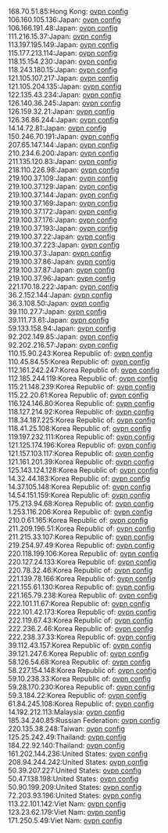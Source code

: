 168.70.51.85:Hong Kong: [ovpn config](vpn/168_70_51_85.ovpn)  
106.160.105.136:Japan: [ovpn config](vpn/106_160_105_136.ovpn)  
106.166.191.48:Japan: [ovpn config](vpn/106_166_191_48.ovpn)  
111.216.15.37:Japan: [ovpn config](vpn/111_216_15_37.ovpn)  
113.197.195.149:Japan: [ovpn config](vpn/113_197_195_149.ovpn)  
115.177.213.114:Japan: [ovpn config](vpn/115_177_213_114.ovpn)  
118.15.154.230:Japan: [ovpn config](vpn/118_15_154_230.ovpn)  
118.243.180.15:Japan: [ovpn config](vpn/118_243_180_15.ovpn)  
121.105.107.217:Japan: [ovpn config](vpn/121_105_107_217.ovpn)  
121.105.204.135:Japan: [ovpn config](vpn/121_105_204_135.ovpn)  
122.135.43.234:Japan: [ovpn config](vpn/122_135_43_234.ovpn)  
126.140.36.245:Japan: [ovpn config](vpn/126_140_36_245.ovpn)  
126.159.32.21:Japan: [ovpn config](vpn/126_159_32_21.ovpn)  
126.36.86.244:Japan: [ovpn config](vpn/126_36_86_244.ovpn)  
14.14.72.81:Japan: [ovpn config](vpn/14_14_72_81.ovpn)  
150.246.70.191:Japan: [ovpn config](vpn/150_246_70_191.ovpn)  
207.65.147.144:Japan: [ovpn config](vpn/207_65_147_144.ovpn)  
210.234.6.200:Japan: [ovpn config](vpn/210_234_6_200.ovpn)  
211.135.120.83:Japan: [ovpn config](vpn/211_135_120_83.ovpn)  
218.110.226.98:Japan: [ovpn config](vpn/218_110_226_98.ovpn)  
219.100.37.109:Japan: [ovpn config](vpn/219_100_37_109.ovpn)  
219.100.37.129:Japan: [ovpn config](vpn/219_100_37_129.ovpn)  
219.100.37.144:Japan: [ovpn config](vpn/219_100_37_144.ovpn)  
219.100.37.169:Japan: [ovpn config](vpn/219_100_37_169.ovpn)  
219.100.37.172:Japan: [ovpn config](vpn/219_100_37_172.ovpn)  
219.100.37.176:Japan: [ovpn config](vpn/219_100_37_176.ovpn)  
219.100.37.193:Japan: [ovpn config](vpn/219_100_37_193.ovpn)  
219.100.37.22:Japan: [ovpn config](vpn/219_100_37_22.ovpn)  
219.100.37.223:Japan: [ovpn config](vpn/219_100_37_223.ovpn)  
219.100.37.3:Japan: [ovpn config](vpn/219_100_37_3.ovpn)  
219.100.37.86:Japan: [ovpn config](vpn/219_100_37_86.ovpn)  
219.100.37.87:Japan: [ovpn config](vpn/219_100_37_87.ovpn)  
219.100.37.96:Japan: [ovpn config](vpn/219_100_37_96.ovpn)  
221.170.18.222:Japan: [ovpn config](vpn/221_170_18_222.ovpn)  
36.2.152.144:Japan: [ovpn config](vpn/36_2_152_144.ovpn)  
36.3.108.50:Japan: [ovpn config](vpn/36_3_108_50.ovpn)  
39.110.27.7:Japan: [ovpn config](vpn/39_110_27_7.ovpn)  
39.111.73.61:Japan: [ovpn config](vpn/39_111_73_61.ovpn)  
59.133.158.94:Japan: [ovpn config](vpn/59_133_158_94.ovpn)  
92.202.149.85:Japan: [ovpn config](vpn/92_202_149_85.ovpn)  
92.202.216.57:Japan: [ovpn config](vpn/92_202_216_57.ovpn)  
110.15.90.243:Korea Republic of: [ovpn config](vpn/110_15_90_243.ovpn)  
110.45.84.55:Korea Republic of: [ovpn config](vpn/110_45_84_55.ovpn)  
112.161.242.247:Korea Republic of: [ovpn config](vpn/112_161_242_247.ovpn)  
112.185.244.119:Korea Republic of: [ovpn config](vpn/112_185_244_119.ovpn)  
115.21.148.239:Korea Republic of: [ovpn config](vpn/115_21_148_239.ovpn)  
115.22.20.61:Korea Republic of: [ovpn config](vpn/115_22_20_61.ovpn)  
116.124.146.80:Korea Republic of: [ovpn config](vpn/116_124_146_80.ovpn)  
118.127.214.92:Korea Republic of: [ovpn config](vpn/118_127_214_92.ovpn)  
118.34.187.225:Korea Republic of: [ovpn config](vpn/118_34_187_225.ovpn)  
118.41.25.108:Korea Republic of: [ovpn config](vpn/118_41_25_108.ovpn)  
119.197.232.111:Korea Republic of: [ovpn config](vpn/119_197_232_111.ovpn)  
121.125.174.196:Korea Republic of: [ovpn config](vpn/121_125_174_196.ovpn)  
121.157.103.117:Korea Republic of: [ovpn config](vpn/121_157_103_117.ovpn)  
121.161.201.39:Korea Republic of: [ovpn config](vpn/121_161_201_39.ovpn)  
125.143.124.128:Korea Republic of: [ovpn config](vpn/125_143_124_128.ovpn)  
14.32.44.183:Korea Republic of: [ovpn config](vpn/14_32_44_183.ovpn)  
14.37.105.148:Korea Republic of: [ovpn config](vpn/14_37_105_148.ovpn)  
14.54.151.159:Korea Republic of: [ovpn config](vpn/14_54_151_159.ovpn)  
175.213.94.68:Korea Republic of: [ovpn config](vpn/175_213_94_68.ovpn)  
1.253.116.206:Korea Republic of: [ovpn config](vpn/1_253_116_206.ovpn)  
210.0.61.165:Korea Republic of: [ovpn config](vpn/210_0_61_165.ovpn)  
211.209.196.51:Korea Republic of: [ovpn config](vpn/211_209_196_51.ovpn)  
211.215.33.107:Korea Republic of: [ovpn config](vpn/211_215_33_107.ovpn)  
219.254.97.49:Korea Republic of: [ovpn config](vpn/219_254_97_49.ovpn)  
220.118.199.106:Korea Republic of: [ovpn config](vpn/220_118_199_106.ovpn)  
220.127.24.133:Korea Republic of: [ovpn config](vpn/220_127_24_133.ovpn)  
220.78.32.46:Korea Republic of: [ovpn config](vpn/220_78_32_46.ovpn)  
221.139.78.166:Korea Republic of: [ovpn config](vpn/221_139_78_166.ovpn)  
221.155.61.130:Korea Republic of: [ovpn config](vpn/221_155_61_130.ovpn)  
221.165.79.238:Korea Republic of: [ovpn config](vpn/221_165_79_238.ovpn)  
222.101.11.67:Korea Republic of: [ovpn config](vpn/222_101_11_67.ovpn)  
222.101.42.173:Korea Republic of: [ovpn config](vpn/222_101_42_173.ovpn)  
222.119.67.43:Korea Republic of: [ovpn config](vpn/222_119_67_43.ovpn)  
222.236.2.46:Korea Republic of: [ovpn config](vpn/222_236_2_46.ovpn)  
222.238.37.33:Korea Republic of: [ovpn config](vpn/222_238_37_33.ovpn)  
39.112.43.157:Korea Republic of: [ovpn config](vpn/39_112_43_157.ovpn)  
39.121.247.6:Korea Republic of: [ovpn config](vpn/39_121_247_6.ovpn)  
58.126.54.68:Korea Republic of: [ovpn config](vpn/58_126_54_68.ovpn)  
58.227.154.148:Korea Republic of: [ovpn config](vpn/58_227_154_148.ovpn)  
59.10.238.33:Korea Republic of: [ovpn config](vpn/59_10_238_33.ovpn)  
59.28.170.230:Korea Republic of: [ovpn config](vpn/59_28_170_230.ovpn)  
59.3.184.22:Korea Republic of: [ovpn config](vpn/59_3_184_22.ovpn)  
61.84.245.108:Korea Republic of: [ovpn config](vpn/61_84_245_108.ovpn)  
14.192.212.113:Malaysia: [ovpn config](vpn/14_192_212_113.ovpn)  
185.34.240.85:Russian Federation: [ovpn config](vpn/185_34_240_85.ovpn)  
220.135.38.248:Taiwan: [ovpn config](vpn/220_135_38_248.ovpn)  
125.25.242.49:Thailand: [ovpn config](vpn/125_25_242_49.ovpn)  
184.22.92.140:Thailand: [ovpn config](vpn/184_22_92_140.ovpn)  
161.202.144.236:United States: [ovpn config](vpn/161_202_144_236.ovpn)  
208.94.244.242:United States: [ovpn config](vpn/208_94_244_242.ovpn)  
50.39.207.227:United States: [ovpn config](vpn/50_39_207_227.ovpn)  
50.47.138.198:United States: [ovpn config](vpn/50_47_138_198.ovpn)  
50.90.199.209:United States: [ovpn config](vpn/50_90_199_209.ovpn)  
72.203.93.196:United States: [ovpn config](vpn/72_203_93_196.ovpn)  
113.22.101.142:Viet Nam: [ovpn config](vpn/113_22_101_142.ovpn)  
123.23.62.179:Viet Nam: [ovpn config](vpn/123_23_62_179.ovpn)  
171.250.5.49:Viet Nam: [ovpn config](vpn/171_250_5_49.ovpn)  
